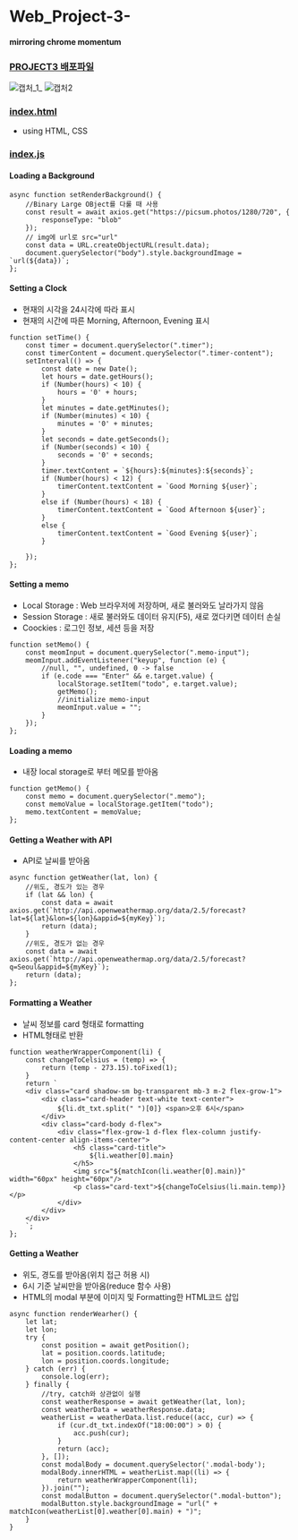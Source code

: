 # Web_Project-3-
#### mirroring chrome momentum

### [PROJECT3 배포파일](https://kimujin3359.github.io/Web_Project-3-/)

![캡처_1_](https://user-images.githubusercontent.com/50474972/111037510-b64e1300-8467-11eb-8c02-709531192bb3.JPG)
![캡처2](https://user-images.githubusercontent.com/50474972/111037920-a20b1580-8469-11eb-88e7-9cfcb1dcabd5.JPG)

### [index.html](https://github.com/KimUJin3359/Web_Project-3-/blob/master/index.html)
- using HTML, CSS

### [index.js](https://github.com/KimUJin3359/Web_Project-3-/blob/master/index.js)
#### Loading a Background
```
async function setRenderBackground() {
    //Binary Large OBject를 다룰 때 사용
    const result = await axios.get("https://picsum.photos/1280/720", {
        responseType: "blob"
    });
    // img에 url로 src="url"
    const data = URL.createObjectURL(result.data);
    document.querySelector("body").style.backgroundImage = `url(${data})`;
};
```

#### Setting a Clock
- 현재의 시각을 24시각에 따라 표시
- 현재의 시간에 따른 Morning, Afternoon, Evening 표시
```
function setTime() {
    const timer = document.querySelector(".timer");
    const timerContent = document.querySelector(".timer-content");
    setInterval(() => {
        const date = new Date();
        let hours = date.getHours();
        if (Number(hours) < 10) {
            hours = '0' + hours;
        }
        let minutes = date.getMinutes();
        if (Number(minutes) < 10) {
            minutes = '0' + minutes;
        }
        let seconds = date.getSeconds();
        if (Number(seconds) < 10) {
            seconds = '0' + seconds;
        }
        timer.textContent = `${hours}:${minutes}:${seconds}`;
        if (Number(hours) < 12) {
            timerContent.textContent = `Good Morning ${user}`;
        }
        else if (Number(hours) < 18) {
            timerContent.textContent = `Good Afternoon ${user}`;
        }
        else {
            timerContent.textContent = `Good Evening ${user}`;
        }

    });
};
```

#### Setting a memo
- Local Storage : Web 브라우저에 저장하며, 새로 불러와도 날라가지 않음
- Session Storage : 새로 불러와도 데이터 유지(F5), 새로 껐다키면 데이터 손실
- Coockies : 로그인 정보, 세션 등을 저장
```
function setMemo() {
    const meomInput = document.querySelector(".memo-input");
    meomInput.addEventListener("keyup", function (e) {
        //null, "", undefined, 0 -> false
        if (e.code === "Enter" && e.target.value) {
            localStorage.setItem("todo", e.target.value);
            getMemo();
            //initialize memo-input
            meomInput.value = "";
        }
    });
};
```

#### Loading a memo
- 내장 local storage로 부터 메모를 받아옴
```
function getMemo() {
    const memo = document.querySelector(".memo");
    const memoValue = localStorage.getItem("todo");
    memo.textContent = memoValue;
};
```

#### Getting a Weather with API
- API로 날씨를 받아옴
```
async function getWeather(lat, lon) {
    //위도, 경도가 있는 경우
    if (lat && lon) {
        const data = await axios.get(`http://api.openweathermap.org/data/2.5/forecast?lat=${lat}&lon=${lon}&appid=${myKey}`);
        return (data);
    }
    //위도, 경도가 없는 경우
    const data = await axios.get(`http://api.openweathermap.org/data/2.5/forecast?q=Seoul&appid=${myKey}`);
    return (data);
};
```

#### Formatting a Weather
- 날씨 정보를 card 형태로 formatting
- HTML형태로 반환
```
function weatherWrapperComponent(li) {
    const changeToCelsius = (temp) => {
        return (temp - 273.15).toFixed(1);
    }
    return `
    <div class="card shadow-sm bg-transparent mb-3 m-2 flex-grow-1">
        <div class="card-header text-white text-center">
            ${li.dt_txt.split(" ")[0]} <span>오후 6시</span>
        </div>
        <div class="card-body d-flex">
            <div class="flex-grow-1 d-flex flex-column justify-content-center align-items-center">
                <h5 class="card-title">
                    ${li.weather[0].main}
                </h5>
                <img src="${matchIcon(li.weather[0].main)}" width="60px" height="60px"/>
                <p class="card-text">${changeToCelsius(li.main.temp)}</p>
            </div>
        </div>
    </div>
    `;
};
```

#### Getting a Weather
- 위도, 경도를 받아옴(위치 접근 허용 시)
- 6시 기준 날씨만을 받아옴(reduce 함수 사용)
- HTML의 modal 부분에 이미지 및 Formatting한 HTML코드 삽입
```
async function renderWearher() {
    let lat;
    let lon;
    try {
        const position = await getPosition();
        lat = position.coords.latitude;
        lon = position.coords.longitude;
    } catch (err) {
        console.log(err);
    } finally {
        //try, catch와 상관없이 실행
        const weatherResponse = await getWeather(lat, lon);
        const weatherData = weatherResponse.data;
        weatherList = weatherData.list.reduce((acc, cur) => {
            if (cur.dt_txt.indexOf("18:00:00") > 0) {
                acc.push(cur);
            }
            return (acc);
        }, []);
        const modalBody = document.querySelector('.modal-body');
        modalBody.innerHTML = weatherList.map((li) => {
            return weatherWrapperComponent(li);
        }).join("");
        const modalButton = document.querySelector(".modal-button");
        modalButton.style.backgroundImage = "url(" + matchIcon(weatherList[0].weather[0].main) + ")";
    }
}
```





